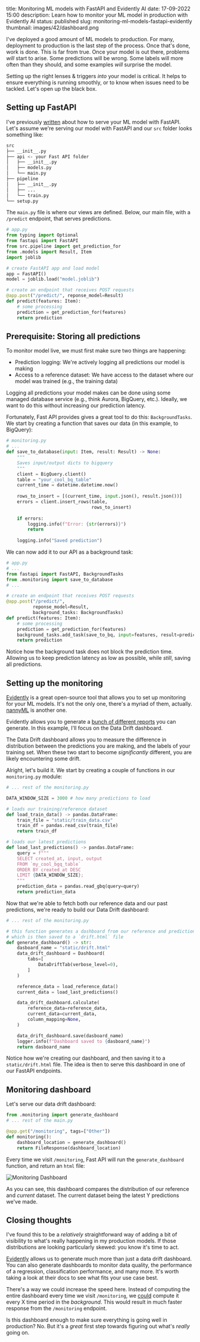 title: Monitoring ML models with FastAPI and Evidently AI
date: 17-09-2022 15:00
description: Learn how to monitor your ML model in production with Evidently AI
status: published
slug: monitoring-ml-models-fastapi-evidently
thumbnail: images/42/dashboard.png

I've deployed a good amount of ML models to production. For many, deployment to production is the last step of the process. Once that's done, work is done. This is far from true. Once your model is out there, problems _will_ start to arise. Some predictions will be wrong. Some labels will more often than they should, and some examples _will_ surprise the model. 

Setting up the right lenses & triggers _into_ your model is critical. It helps to ensure everything is running smoothly, or to know when issues need to be tackled. Let's open up the black box. 


## Setting up FastAPI 

I've previously [written](/blog/serving-ml-models-fastapi.html) about how to serve your ML model with FastAPI. Let's assume we're serving our model with FastAPI and our `src` folder looks something like:

```bash
src
├── __init__.py
├── api <- your Fast API folder
│   ├── __init__.py
│   ├── models.py
│   └── main.py
├── pipeline
│   ├── __init__.py
│   ├── ...
│   └── train.py
└── setup.py
```

The `main.py` file is where our views are defined. Below, our main file, with a `/predict` endpoint, that serves predictions.  

```python
# app.py
from typing import Optional
from fastapi import FastAPI
from src.pipeline import get_prediction_for
from .models import Result, Item
import joblib

# create FastAPI app and load model
app = FastAPI()
model = joblib.load("model.joblib")

# create an endpoint that receives POST requests
@app.post("/predict/", reponse_model=Result)
def predict(features: Item):
    # some processing
    prediction = get_prediction_for(features)
    return prediction
```

## Prerequisite: Storing all predictions 
To monitor model live, we must first make sure two things are happening:

- Prediction logging:  We're actively logging all predictions our model is making
- Access to a reference dataset: We have access to the dataset where our model was trained  (e.g., the training data)

Logging all predictions your model makes can be done using some managed database service (e.g., think Aurora, BigQuery, etc.).  Ideally, we want to do this without increasing our prediction latency. 

Fortunately, Fast API provides gives a great tool to do this: `BackgroundTasks`. We start by creating a function that saves our data (in this example, to BigQuery):

```python
# monitoring.py
# ...
def save_to_database(input: Item, result: Result) -> None:
    """
    Saves input/output dicts to bigquery
    """
    client = BigQuery.client()
    table = "your_cool_bq_table"
    current_time = datetime.datetime.now()
    
    rows_to_insert = [(current_time, input.json(), result.json())]
    errors = client.insert_rows(table, 
                                rows_to_insert)
    
    if errors:
        logging.info(f"Error: {str(errors)}")
        return 
    
    logging.info("Saved prediction")
```
We can now add it to our API as a background task:

```python
# app.py
# ...
from fastapi import FastAPI, BackgroundTasks
from .monitoring import save_to_database
# ...

# create an endpoint that receives POST requests
@app.post("/predict/", 
          reponse_model=Result, 
          background_tasks: BackgroundTasks)
def predict(features: Item):
    # some processing
    prediction = get_prediction_for(features)
    background_tasks.add_task(save_to_bq, input=features, result=prediction)
    return prediction
```

Notice how the background task does not block the prediction time. Allowing us to keep prediction latency as low as possible, while _still_, saving all predictions. 

## Setting up the monitoring

[Evidently](https://docs.evidentlyai.com/) is a great open-source tool that allows you to set up monitoring for your ML models. It's not the only one, there's a myriad of them, actually. [nannyML](https://www.nannyml.com/) is another one.

Evidently allows you to generate a [bunch of different reports](https://docs.evidentlyai.com/features/dashboards/input_data#dataset-structure) you can generate. In this example, I'll focus on the Data Drift dashboard. 

The Data Drift dashboard allows you to measure the difference in distribution between the predictions you are making, and the labels of your training set. When these two start to become _significantly_ different, you are likely encountering some drift. 

Alright, let's build it. We start by creating a couple of functions in our `monitoring.py` module: 

```python
# ... rest of the monitoring.py

DATA_WINDOW_SIZE = 3000 # how many predictions to load

# loads our training/reference dataset
def load_train_data() -> pandas.DataFrame:
    train_file = "static/train_data.csv"
    train_df = pandas.read_csv(train_file)
    return train_df

# loads our latest predictions 
def load_last_predictions() -> pandas.DataFrame:
    query = f"""
    SELECT created_at, input, output
    FROM `my_cool_bgq_table` 
    ORDER BY created_at DESC
    LIMIT {DATA_WINDOW_SIZE};
    """
    prediction_data = pandas.read_gbq(query=query)
    return prediction_data

```

Now that we're able to fetch both our reference data and our past predictions, we're ready to build our Data Drift dashboard: 

```python
# ... rest of the monitoring.py

# this function generates a dashboard from our reference and prediction data
# which is then saved to a `drift.html` file
def generate_dashboard() -> str:
    dasboard_name = "static/drift.html"
    data_drift_dashboard = Dashboard(
        tabs=[
            DataDriftTab(verbose_level=0),
        ]
    )

    reference_data = load_reference_data()
    current_data = load_last_predictions()

    data_drift_dashboard.calculate(
        reference_data=reference_data,
        current_data=current_data,
        column_mapping=None,
    )

    data_drift_dashboard.save(dasboard_name)
    logger.info(f"Dashboard saved to {dasboard_name}")
    return dasboard_name

```

Notice how we're creating our dashboard, and then saving it to a `static/drift.html` file. The idea is then to serve this dashboard in one of our FastAPI endpoints. 

## Monitoring dashboard

Let's serve our data drift dashboard: 

```python
from .monitoring import generate_dashboard
# ... rest of the main.py

@app.get("/monitoring", tags=["Other"])
def monitoring():
    dashboard_location = generate_dashboard()
    return FileResponse(dashboard_location)

```

Every time we visit `/monitoring`, Fast API will run the `generate_dashboard` function, and return an `html` file:

<img src="{static}/images/42/dashboard.png" alt="Monitoring Dashboard" style="max-width:100%;">

As you can see, this dashboard compares the distribution of our reference and _current_ dataset. The current dataset being the latest Y predictions we've made.

## Closing thoughts

I've found this to be a _relatively_  straightforward way of adding a bit of visibility to what's really happening in my production models. If those distributions are looking particularly skewed: you know it's time to act. 

[Evidently](https://evidentlyai.com/) allows us to generate much more than just a data drift dashboard. You can also generate dashboards to monitor data quality, the performance of a regression, classification performance, and many more. It's worth taking a look at their docs to see what fits your use case best. 

There's a way we could increase the speed here. Instead of computing the entire dashboard every time we visit `/monitoring`, we [could](https://fastapi-utils.davidmontague.xyz/user-guide/repeated-tasks/#the-repeat_every-decorator) compute it every X time period in the _background_. This would result in much faster response from the `/monitoring` endpoint. 

Is this dashboard enough to make sure everything is going well in production? No. But it's a _great_ first step towards figuring out what's _really_ going on. 

